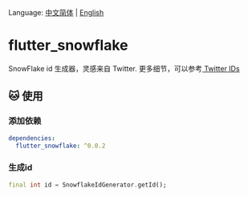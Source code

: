 Language: [中文简体](README_CN.md) | [English](README.md)

# flutter_snowflake
SnowFlake id 生成器，灵感来自 Twitter. 更多细节，可以参考<a href="https://developer.twitter.com/en/docs/basics/twitter-ids"> Twitter IDs </a>

## 🐱&nbsp;使用
### 添加依赖
```yaml
dependencies:
  flutter_snowflake: ^0.0.2
```

### 生成id
```dart
final int id = SnowflakeIdGenerator.getId();
```